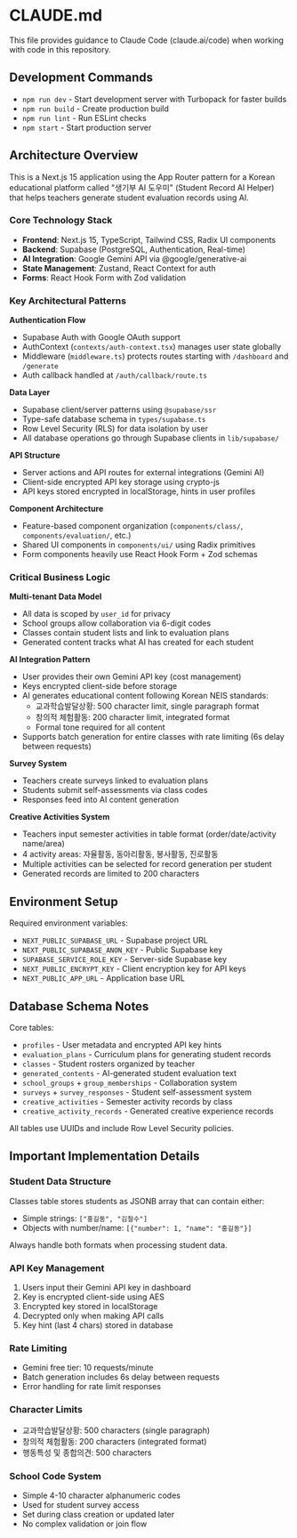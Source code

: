 # CLAUDE.md

This file provides guidance to Claude Code (claude.ai/code) when working with code in this repository.

## Development Commands

- `npm run dev` - Start development server with Turbopack for faster builds
- `npm run build` - Create production build  
- `npm run lint` - Run ESLint checks
- `npm start` - Start production server

## Architecture Overview

This is a Next.js 15 application using the App Router pattern for a Korean educational platform called "생기부 AI 도우미" (Student Record AI Helper) that helps teachers generate student evaluation records using AI.

### Core Technology Stack
- **Frontend**: Next.js 15, TypeScript, Tailwind CSS, Radix UI components
- **Backend**: Supabase (PostgreSQL, Authentication, Real-time)
- **AI Integration**: Google Gemini API via @google/generative-ai
- **State Management**: Zustand, React Context for auth
- **Forms**: React Hook Form with Zod validation

### Key Architectural Patterns

**Authentication Flow**
- Supabase Auth with Google OAuth support
- AuthContext (`contexts/auth-context.tsx`) manages user state globally
- Middleware (`middleware.ts`) protects routes starting with `/dashboard` and `/generate`
- Auth callback handled at `/auth/callback/route.ts`

**Data Layer**
- Supabase client/server patterns using `@supabase/ssr`
- Type-safe database schema in `types/supabase.ts`
- Row Level Security (RLS) for data isolation by user
- All database operations go through Supabase clients in `lib/supabase/`

**API Structure**
- Server actions and API routes for external integrations (Gemini AI)
- Client-side encrypted API key storage using crypto-js
- API keys stored encrypted in localStorage, hints in user profiles

**Component Architecture**
- Feature-based component organization (`components/class/`, `components/evaluation/`, etc.)
- Shared UI components in `components/ui/` using Radix primitives
- Form components heavily use React Hook Form + Zod schemas

### Critical Business Logic

**Multi-tenant Data Model**
- All data is scoped by `user_id` for privacy
- School groups allow collaboration via 6-digit codes
- Classes contain student lists and link to evaluation plans
- Generated content tracks what AI has created for each student

**AI Integration Pattern**
- User provides their own Gemini API key (cost management)
- Keys encrypted client-side before storage
- AI generates educational content following Korean NEIS standards:
  - 교과학습발달상황: 500 character limit, single paragraph format
  - 창의적 체험활동: 200 character limit, integrated format
  - Formal tone required for all content
- Supports batch generation for entire classes with rate limiting (6s delay between requests)

**Survey System**
- Teachers create surveys linked to evaluation plans
- Students submit self-assessments via class codes
- Responses feed into AI content generation

**Creative Activities System**
- Teachers input semester activities in table format (order/date/activity name/area)
- 4 activity areas: 자율활동, 동아리활동, 봉사활동, 진로활동
- Multiple activities can be selected for record generation per student
- Generated records are limited to 200 characters

## Environment Setup

Required environment variables:
- `NEXT_PUBLIC_SUPABASE_URL` - Supabase project URL
- `NEXT_PUBLIC_SUPABASE_ANON_KEY` - Public Supabase key
- `SUPABASE_SERVICE_ROLE_KEY` - Server-side Supabase key
- `NEXT_PUBLIC_ENCRYPT_KEY` - Client encryption key for API keys
- `NEXT_PUBLIC_APP_URL` - Application base URL

## Database Schema Notes

Core tables:
- `profiles` - User metadata and encrypted API key hints
- `evaluation_plans` - Curriculum plans for generating student records
- `classes` - Student rosters organized by teacher
- `generated_contents` - AI-generated student evaluation text
- `school_groups` + `group_memberships` - Collaboration system
- `surveys` + `survey_responses` - Student self-assessment system
- `creative_activities` - Semester activity records by class
- `creative_activity_records` - Generated creative experience records

All tables use UUIDs and include Row Level Security policies.

## Important Implementation Details

### Student Data Structure
Classes table stores students as JSONB array that can contain either:
- Simple strings: `["홍길동", "김철수"]`
- Objects with number/name: `[{"number": 1, "name": "홍길동"}]`

Always handle both formats when processing student data.

### API Key Management
1. Users input their Gemini API key in dashboard
2. Key is encrypted client-side using AES
3. Encrypted key stored in localStorage
4. Decrypted only when making API calls
5. Key hint (last 4 chars) stored in database

### Rate Limiting
- Gemini free tier: 10 requests/minute
- Batch generation includes 6s delay between requests
- Error handling for rate limit responses

### Character Limits
- 교과학습발달상황: 500 characters (single paragraph)
- 창의적 체험활동: 200 characters (integrated format)
- 행동특성 및 종합의견: 500 characters

### School Code System
- Simple 4-10 character alphanumeric codes
- Used for student survey access
- Set during class creation or updated later
- No complex validation or join flow